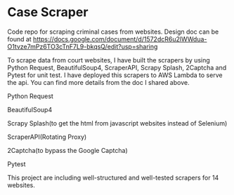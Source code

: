 # Case Scraper
Code repo for scraping criminal cases from websites. Design doc can be found at https://docs.google.com/document/d/1572dcR6u2lWWdua-O1tvze7mPz6TO3cTnF7L9-bkqsQ/edit?usp=sharing

To scrape data from court websites, I have built the scrapers by using Python Request, BeautifulSoup4, ScraperAPI, Scrapy Splash, 2Captcha and Pytest for unit test.
I have deployed this scrapers to AWS Lambda to serve the api. You can find more details from the doc I shared above.

Python Request

BeautifulSoup4

Scrapy Splash(to get the html from javascript websites instead of Selenium)

ScraperAPI(Rotating Proxy)

2Captcha(to bypass the Google Captcha)

Pytest

This project are including well-structured and well-tested scrapers for 14 websites.